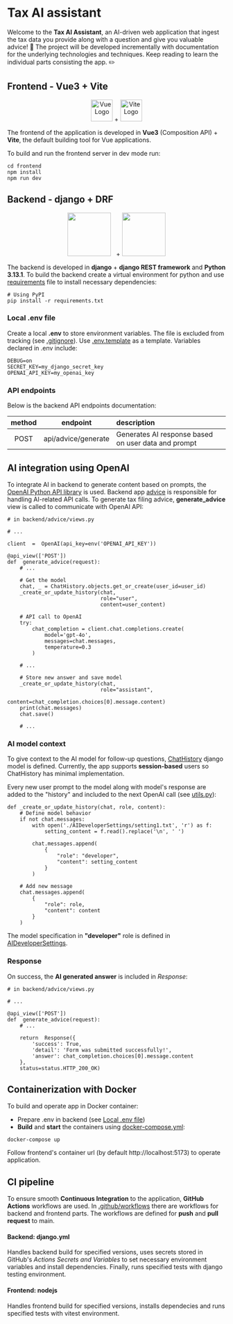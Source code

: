 # Tax AI assistant

Welcome to the **Tax AI Assistant**, an AI-driven web application that ingest the tax data you provide along with a question and give you valuable advice! :rocket: The project will be developed incrementally with documentation for the underlying technologies and techniques. Keep reading to learn the individual parts consisting the app. :pencil2:

## Frontend - Vue3 + Vite

<p align="center">
<img src="https://vuejs.org/images/logo.png" alt="Vue Logo" width="50" height="50"> + <img src="https://vite.dev/logo.svg" alt="Vite Logo" width="50">
</p>

The frontend of the application is developed in **Vue3** (Composition API) + **Vite**, the default building tool for Vue applications.

To build and run the frontend server in dev mode run:

```
cd frontend
npm install
npm run dev
```

## Backend - django + DRF

<p align="center"><img src="https://static.djangoproject.com/img/logos/django-logo-negative.svg" width="100"> &nbsp + <img src="https://www.django-rest-framework.org/img/logo.png" width="100">
</p>

The backend is developed in **django** + **django REST framework** and **Python 3.13.1**. To build the backend create a virtual environment for python and use [requirements](./backend/requirements.txt) file to install necessary dependencies:

```
# Using PyPI
pip install -r requirements.txt
```

### Local .env file

Create a local **.env** to store environment variables. The file is excluded from tracking (see [.gitignore](./backend/.gitignore)). Use [.env.template](./backend/.env.template) as a template. Variables declared in .env include:

```
DEBUG=on
SECRET_KEY=my_django_secret_key
OPENAI_API_KEY=my_openai_key
```

### API endpoints

Below is the backend API endpoints documentation:

| method |      endpoint       | description                                         |
| :----: | :-----------------: | :-------------------------------------------------- |
|  POST  | api/advice/generate | Generates AI response based on user data and prompt |

## AI integration using OpenAI

To integrate AI in backend to generate content based on prompts, the [OpenAI Python API library](https://github.com/openai/openai-python) is used. Backend app [advice](./backend/advice) is responsible for handling AI-related API calls. To generate tax filing advice, **generate_advice** view is called to communicate with OpenAI API:

```
# in backend/advice/views.py

# ...

client  =  OpenAI(api_key=env('OPENAI_API_KEY'))

@api_view(['POST'])
def  generate_advice(request):
    # ...

    # Get the model
    chat, _ = ChatHistory.objects.get_or_create(user_id=user_id)
    _create_or_update_history(chat,
                              role="user",
                              content=user_content)

    # API call to OpenAI
    try:
        chat_completion = client.chat.completions.create(
            model='gpt-4o',
            messages=chat.messages,
            temperature=0.3
        )

    # ...

    # Store new answer and save model
    _create_or_update_history(chat,
                              role="assistant",
                              content=chat_completion.choices[0].message.content)
    print(chat.messages)
    chat.save()

    # ...
```

### AI model context

To give context to the AI model for follow-up questions, [ChatHistory](./backend/advice/models.py) django model is defined. Currently, the app supports **session-based** users so ChatHistory has minimal implementation.

Every new user prompt to the model along with model's response are added to the "history" and included to the next OpenAI call (see [utils.py](backend/advice/utils.py)):

```
def _create_or_update_history(chat, role, content):
    # Define model behavior
    if not chat.messages:
        with open('./AIDeveloperSettings/setting1.txt', 'r') as f:
            setting_content = f.read().replace('\n', ' ')

        chat.messages.append(
            {
                "role": "developer",
                "content": setting_content
            }
        )

    # Add new message
    chat.messages.append(
        {
            "role": role,
            "content": content
        }
    )
```

The model specification in **"developer"** role is defined in [AIDeveloperSettings](backend/AIDeveloperSettings/).

### Response

On success, the **AI generated answer** is included in _Response_:

```
# in backend/advice/views.py

# ...

@api_view(['POST'])
def  generate_advice(request):
    # ...

    return  Response({
        'success': True,
        'detail': 'Form was submitted successfully!',
        'answer': chat_completion.choices[0].message.content
    },
    status=status.HTTP_200_OK)
```

## Containerization with Docker

To build and operate app in Docker container:

- Prepare .env in backend (see [Local .env file](#local-env-file))
- **Build** and **start** the containers using [docker-compose.yml](./docker-compose.yml):

```
docker-compose up
```

Follow frontend's container url (by default http://localhost:5173) to operate application.

## CI pipeline

To ensure smooth **Continuous Integration** to the application, **GitHub Actions** workflows are used. In [.github/workflows](.github/workflows) there are workflows for backend and frontend parts. The workflows are defined for **push** and **pull request** to main.

#### Backend: django.yml

Handles backend build for specified versions, uses secrets stored in GitHub's _Actions Secrets and Variables_ to set necessary environment variables and install dependencies. Finally, runs specified tests with django testing environment.

#### Frontend: nodejs

Handles frontend build for specified versions, installs dependecies and runs specified tests with vitest environment.
